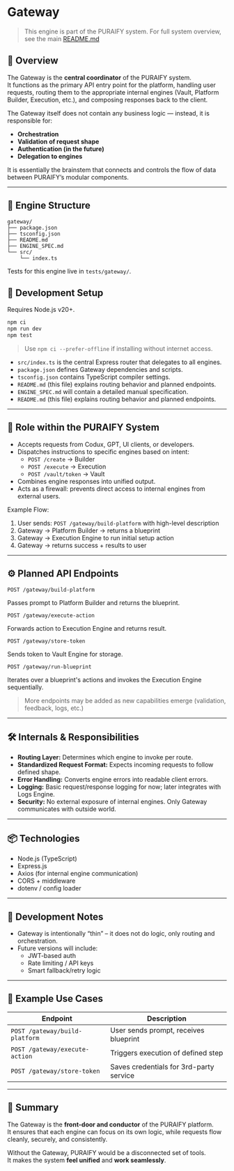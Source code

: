 # Gateway

> This engine is part of the PURAIFY system. For full system overview, see the main [README.md](../README.md)

## 🧠 Overview

The Gateway is the **central coordinator** of the PURAIFY system.  
It functions as the primary API entry point for the platform, handling user requests, routing them to the appropriate internal engines (Vault, Platform Builder, Execution, etc.), and composing responses back to the client.

The Gateway itself does not contain any business logic — instead, it is responsible for:
- **Orchestration**
- **Validation of request shape**
- **Authentication (in the future)**
- **Delegation to engines**

It is essentially the brainstem that connects and controls the flow of data between PURAIFY’s modular components.

---

## 📁 Engine Structure

```text
gateway/
├── package.json
├── tsconfig.json
├── README.md
├── ENGINE_SPEC.md
└── src/
    └── index.ts
```
Tests for this engine live in `tests/gateway/`.
## 🚀 Development Setup

Requires Node.js v20+.

```bash
npm ci
npm run dev
npm test
```

> Use `npm ci --prefer-offline` if installing without internet access.

- `src/index.ts` is the central Express router that delegates to all engines.
- `package.json` defines Gateway dependencies and scripts.
- `tsconfig.json` contains TypeScript compiler settings.
- `README.md` (this file) explains routing behavior and planned endpoints.
- `ENGINE_SPEC.md` will contain a detailed manual specification.
- `README.md` (this file) explains routing behavior and planned endpoints.

---

## 🧩 Role within the PURAIFY System

- Accepts requests from Codux, GPT, UI clients, or developers.
- Dispatches instructions to specific engines based on intent:
  - `POST /create` → Builder
  - `POST /execute` → Execution
  - `POST /vault/token` → Vault
- Combines engine responses into unified output.
- Acts as a firewall: prevents direct access to internal engines from external users.

Example Flow:
1. User sends: `POST /gateway/build-platform` with high-level description
2. Gateway → Platform Builder → returns a blueprint
3. Gateway → Execution Engine to run initial setup action
4. Gateway → returns success + results to user

---

## ⚙️ Planned API Endpoints

```
POST /gateway/build-platform
```
Passes prompt to Platform Builder and returns the blueprint.

```
POST /gateway/execute-action
```
Forwards action to Execution Engine and returns result.

```
POST /gateway/store-token
```
Sends token to Vault Engine for storage.

```
POST /gateway/run-blueprint
```
Iterates over a blueprint's actions and invokes the Execution Engine sequentially.

> More endpoints may be added as new capabilities emerge (validation, feedback, logs, etc.)

---

## 🛠️ Internals & Responsibilities

- **Routing Layer:** Determines which engine to invoke per route.
- **Standardized Request Format:** Expects incoming requests to follow defined shape.
- **Error Handling:** Converts engine errors into readable client errors.
- **Logging:** Basic request/response logging for now; later integrates with Logs Engine.
- **Security:** No external exposure of internal engines. Only Gateway communicates with outside world.

---

## 📦 Technologies

- Node.js (TypeScript)
- Express.js
- Axios (for internal engine communication)
- CORS + middleware
- dotenv / config loader

---

## 🚧 Development Notes

- Gateway is intentionally “thin” – it does not do logic, only routing and orchestration.
- Future versions will include:
  - JWT-based auth
  - Rate limiting / API keys
  - Smart fallback/retry logic

---

## 🧪 Example Use Cases

| Endpoint | Description |
|----------|-------------|
| `POST /gateway/build-platform` | User sends prompt, receives blueprint |
| `POST /gateway/execute-action` | Triggers execution of defined step |
| `POST /gateway/store-token` | Saves credentials for 3rd-party service |

---

## 🧭 Summary

The Gateway is the **front-door and conductor** of the PURAIFY platform.  
It ensures that each engine can focus on its own logic, while requests flow cleanly, securely, and consistently.

Without the Gateway, PURAIFY would be a disconnected set of tools.  
It makes the system **feel unified** and **work seamlessly**.
